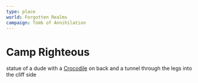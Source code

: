 ```yaml
---
type: place
world: Forgotten Realms
campaign: Tomb of Annihilation
---
```


# Camp Righteous



statue of a dude with a [Crocodile](http://10.0.0.60/index.php/Crocodile "Crocodile") on back and a tunnel through the legs into the cliff side